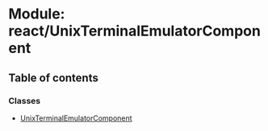 # Module: react/UnixTerminalEmulatorComponent

## Table of contents

### Classes

- [UnixTerminalEmulatorComponent](../wiki/react.UnixTerminalEmulatorComponent.UnixTerminalEmulatorComponent)
